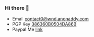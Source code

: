 ### Hi there 👋

- Email [contact0@wnd.anonaddy.com](mailto:contact0@wnd.anonaddy.com)
- PGP Key [386360B0504DA86B](https://github.com/DrWhiteNoise/DrWhiteNoise/raw/master/gitkey.asc)
- Paypal.Me [link](https://paypal.me/DrWhiteNoise)


<!--
**DrWhiteNoise/DrWhiteNoise** is a ✨ _special_ ✨ repository because its `README.md` (this file) appears on your GitHub profile.

Here are some ideas to get you started:

- 🔭 I’m currently working on ...
- 🌱 I’m currently learning ...
- 👯 I’m looking to collaborate on ...
- 🤔 I’m looking for help with ...
- 💬 Ask me about ...
- 📫 How to reach me: ...
- 😄 Pronouns: ...
- ⚡ Fun fact: ...
-->
